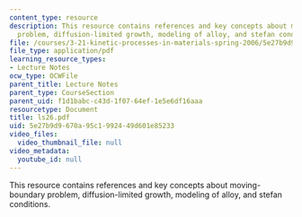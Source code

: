 ```yaml
---
content_type: resource
description: This resource contains references and key concepts about moving-boundary
  problem, diffusion-limited growth, modeling of alloy, and stefan conditions.
file: /courses/3-21-kinetic-processes-in-materials-spring-2006/5e27b9d9670a95c1992449d601e85233_ls26.pdf
file_type: application/pdf
learning_resource_types:
- Lecture Notes
ocw_type: OCWFile
parent_title: Lecture Notes
parent_type: CourseSection
parent_uid: f1d1babc-c43d-1f07-64ef-1e5e6df16aaa
resourcetype: Document
title: ls26.pdf
uid: 5e27b9d9-670a-95c1-9924-49d601e85233
video_files:
  video_thumbnail_file: null
video_metadata:
  youtube_id: null
---
```

This resource contains references and key concepts about moving-boundary problem, diffusion-limited growth, modeling of alloy, and stefan conditions.

